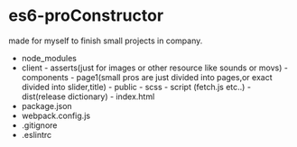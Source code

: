 # es6-proConstructor
made for myself to finish small projects in company.
- node_modules
- client - asserts(just for images or other resource like sounds or movs)
         - components 
            - page1(small pros are just divided into pages,or exact divided into slider,title)
         - public 
            - scss 
            - script (fetch.js etc..)
         - dist(release dictionary)
            - index.html
- package.json
- webpack.config.js
- .gitignore
- .eslintrc

